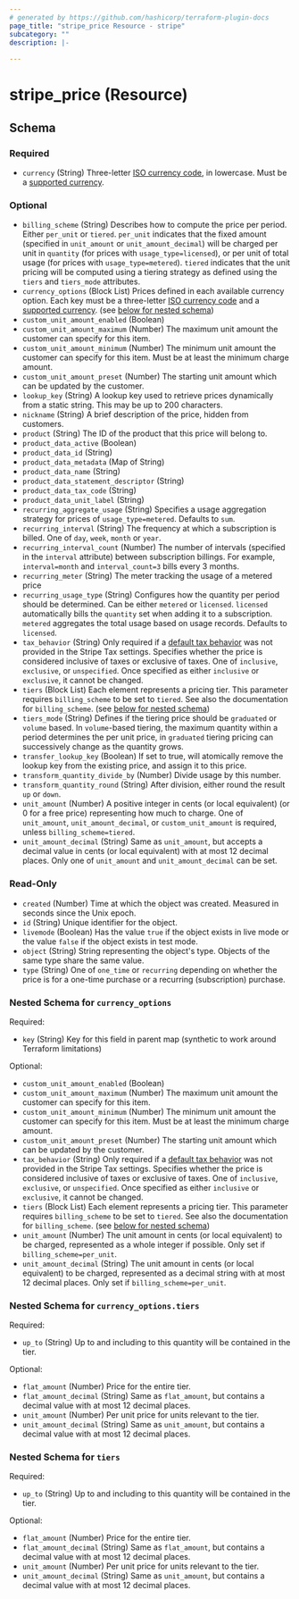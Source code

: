 ```yaml
---
# generated by https://github.com/hashicorp/terraform-plugin-docs
page_title: "stripe_price Resource - stripe"
subcategory: ""
description: |-
  
---
```


# stripe_price (Resource)





<!-- schema generated by tfplugindocs -->
## Schema

### Required

- `currency` (String) Three-letter [ISO currency code](https://www.iso.org/iso-4217-currency-codes.html), in lowercase. Must be a [supported currency](https://stripe.com/docs/currencies).

### Optional

- `billing_scheme` (String) Describes how to compute the price per period. Either `per_unit` or `tiered`. `per_unit` indicates that the fixed amount (specified in `unit_amount` or `unit_amount_decimal`) will be charged per unit in `quantity` (for prices with `usage_type=licensed`), or per unit of total usage (for prices with `usage_type=metered`). `tiered` indicates that the unit pricing will be computed using a tiering strategy as defined using the `tiers` and `tiers_mode` attributes.
- `currency_options` (Block List) Prices defined in each available currency option. Each key must be a three-letter [ISO currency code](https://www.iso.org/iso-4217-currency-codes.html) and a [supported currency](https://stripe.com/docs/currencies). (see [below for nested schema](#nestedblock--currency_options))
- `custom_unit_amount_enabled` (Boolean)
- `custom_unit_amount_maximum` (Number) The maximum unit amount the customer can specify for this item.
- `custom_unit_amount_minimum` (Number) The minimum unit amount the customer can specify for this item. Must be at least the minimum charge amount.
- `custom_unit_amount_preset` (Number) The starting unit amount which can be updated by the customer.
- `lookup_key` (String) A lookup key used to retrieve prices dynamically from a static string. This may be up to 200 characters.
- `nickname` (String) A brief description of the price, hidden from customers.
- `product` (String) The ID of the product that this price will belong to.
- `product_data_active` (Boolean)
- `product_data_id` (String)
- `product_data_metadata` (Map of String)
- `product_data_name` (String)
- `product_data_statement_descriptor` (String)
- `product_data_tax_code` (String)
- `product_data_unit_label` (String)
- `recurring_aggregate_usage` (String) Specifies a usage aggregation strategy for prices of `usage_type=metered`. Defaults to `sum`.
- `recurring_interval` (String) The frequency at which a subscription is billed. One of `day`, `week`, `month` or `year`.
- `recurring_interval_count` (Number) The number of intervals (specified in the `interval` attribute) between subscription billings. For example, `interval=month` and `interval_count=3` bills every 3 months.
- `recurring_meter` (String) The meter tracking the usage of a metered price
- `recurring_usage_type` (String) Configures how the quantity per period should be determined. Can be either `metered` or `licensed`. `licensed` automatically bills the `quantity` set when adding it to a subscription. `metered` aggregates the total usage based on usage records. Defaults to `licensed`.
- `tax_behavior` (String) Only required if a [default tax behavior](https://stripe.com/docs/tax/products-prices-tax-categories-tax-behavior#setting-a-default-tax-behavior-(recommended)) was not provided in the Stripe Tax settings. Specifies whether the price is considered inclusive of taxes or exclusive of taxes. One of `inclusive`, `exclusive`, or `unspecified`. Once specified as either `inclusive` or `exclusive`, it cannot be changed.
- `tiers` (Block List) Each element represents a pricing tier. This parameter requires `billing_scheme` to be set to `tiered`. See also the documentation for `billing_scheme`. (see [below for nested schema](#nestedblock--tiers))
- `tiers_mode` (String) Defines if the tiering price should be `graduated` or `volume` based. In `volume`-based tiering, the maximum quantity within a period determines the per unit price, in `graduated` tiering pricing can successively change as the quantity grows.
- `transfer_lookup_key` (Boolean) If set to true, will atomically remove the lookup key from the existing price, and assign it to this price.
- `transform_quantity_divide_by` (Number) Divide usage by this number.
- `transform_quantity_round` (String) After division, either round the result `up` or `down`.
- `unit_amount` (Number) A positive integer in cents (or local equivalent) (or 0 for a free price) representing how much to charge. One of `unit_amount`, `unit_amount_decimal`, or `custom_unit_amount` is required, unless `billing_scheme=tiered`.
- `unit_amount_decimal` (String) Same as `unit_amount`, but accepts a decimal value in cents (or local equivalent) with at most 12 decimal places. Only one of `unit_amount` and `unit_amount_decimal` can be set.

### Read-Only

- `created` (Number) Time at which the object was created. Measured in seconds since the Unix epoch.
- `id` (String) Unique identifier for the object.
- `livemode` (Boolean) Has the value `true` if the object exists in live mode or the value `false` if the object exists in test mode.
- `object` (String) String representing the object's type. Objects of the same type share the same value.
- `type` (String) One of `one_time` or `recurring` depending on whether the price is for a one-time purchase or a recurring (subscription) purchase.

<a id="nestedblock--currency_options"></a>
### Nested Schema for `currency_options`

Required:

- `key` (String) Key for this field in parent map (synthetic to work around Terraform limitations)

Optional:

- `custom_unit_amount_enabled` (Boolean)
- `custom_unit_amount_maximum` (Number) The maximum unit amount the customer can specify for this item.
- `custom_unit_amount_minimum` (Number) The minimum unit amount the customer can specify for this item. Must be at least the minimum charge amount.
- `custom_unit_amount_preset` (Number) The starting unit amount which can be updated by the customer.
- `tax_behavior` (String) Only required if a [default tax behavior](https://stripe.com/docs/tax/products-prices-tax-categories-tax-behavior#setting-a-default-tax-behavior-(recommended)) was not provided in the Stripe Tax settings. Specifies whether the price is considered inclusive of taxes or exclusive of taxes. One of `inclusive`, `exclusive`, or `unspecified`. Once specified as either `inclusive` or `exclusive`, it cannot be changed.
- `tiers` (Block List) Each element represents a pricing tier. This parameter requires `billing_scheme` to be set to `tiered`. See also the documentation for `billing_scheme`. (see [below for nested schema](#nestedblock--currency_options--tiers))
- `unit_amount` (Number) The unit amount in cents (or local equivalent) to be charged, represented as a whole integer if possible. Only set if `billing_scheme=per_unit`.
- `unit_amount_decimal` (String) The unit amount in cents (or local equivalent) to be charged, represented as a decimal string with at most 12 decimal places. Only set if `billing_scheme=per_unit`.

<a id="nestedblock--currency_options--tiers"></a>
### Nested Schema for `currency_options.tiers`

Required:

- `up_to` (String) Up to and including to this quantity will be contained in the tier.

Optional:

- `flat_amount` (Number) Price for the entire tier.
- `flat_amount_decimal` (String) Same as `flat_amount`, but contains a decimal value with at most 12 decimal places.
- `unit_amount` (Number) Per unit price for units relevant to the tier.
- `unit_amount_decimal` (String) Same as `unit_amount`, but contains a decimal value with at most 12 decimal places.



<a id="nestedblock--tiers"></a>
### Nested Schema for `tiers`

Required:

- `up_to` (String) Up to and including to this quantity will be contained in the tier.

Optional:

- `flat_amount` (Number) Price for the entire tier.
- `flat_amount_decimal` (String) Same as `flat_amount`, but contains a decimal value with at most 12 decimal places.
- `unit_amount` (Number) Per unit price for units relevant to the tier.
- `unit_amount_decimal` (String) Same as `unit_amount`, but contains a decimal value with at most 12 decimal places.


